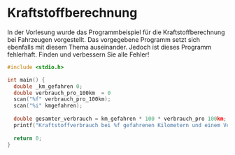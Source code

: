 # Kraftstoffberechnung

In der Vorlesung wurde das Programmbeispiel für die Kraftstoffberechnung bei Fahrzeugen vorgestellt.
Das vorgegebene Programm setzt sich ebenfalls mit diesem Thema auseinander. 
Jedoch ist dieses Programm fehlerhaft.
Finden und verbessern Sie alle Fehler!

```cpp
#include <stdio.h>

int main() {
  double _km_gefahren 0;
  double verbrauch_pro_100km  = 0
  scan("%f" verbrauch_pro_100km);
  scan("%i" kmgefahren);
  
  double gesamter_verbrauch = km_gefahren * 100 * verbrauch_pro 100km;
  printf("Kraftstoffverbrauch bei %f gefahrenen Kilometern und einem Verbrauch von %f Litern: %f l.",kilometer_gefahren,verbrauch_pro_100km, verbrauch_gesamt);
  
  return 0;
}
```